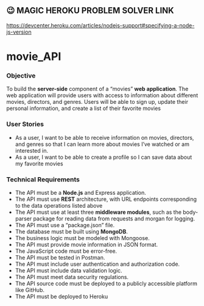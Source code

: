 ## 😉 MAGIC HEROKU PROBLEM SOLVER LINK

https://devcenter.heroku.com/articles/nodejs-support#specifying-a-node-js-version

# movie_API

### Objective

To build the **server-side** component of a “movies” **web application**. The web
application will provide users with access to information about different
movies, directors, and genres. Users will be able to sign up, update their
personal information, and create a list of their favorite movies

### User Stories

- As a user, I want to be able to receive information on movies, directors, and genres so that I
  can learn more about movies I’ve watched or am interested in.
- As a user, I want to be able to create a profile so I can save data about my favorite movies

### Technical Requirements

- The API must be a **Node.js** and Express application.
- The API must use **REST** architecture, with URL endpoints corresponding to the data
  operations listed above
- The API must use at least three **middleware modules**, such as the body-parser package for
  reading data from requests and morgan for logging.
- The API must use a “package.json” file.
- The database must be built using **MongoDB**.
- The business logic must be modeled with Mongoose.
- The API must provide movie information in JSON format.
- The JavaScript code must be error-free.
- The API must be tested in Postman.
- The API must include user authentication and authorization code.
- The API must include data validation logic.
- The API must meet data security regulations.
- The API source code must be deployed to a publicly accessible platform like GitHub.
- The API must be deployed to Heroku
